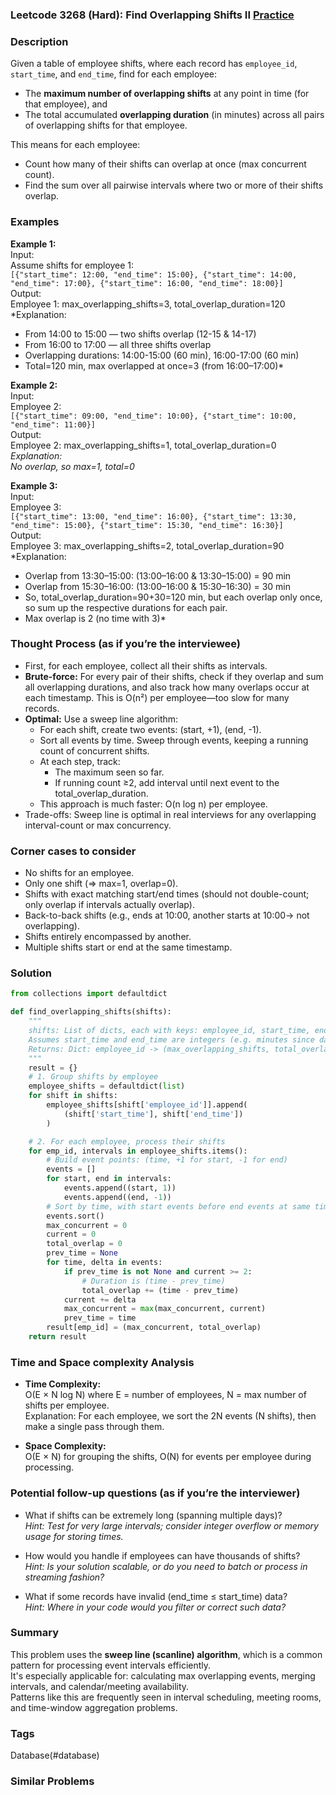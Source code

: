 ### Leetcode 3268 (Hard): Find Overlapping Shifts II [Practice](https://leetcode.com/problems/find-overlapping-shifts-ii)

### Description  
Given a table of employee shifts, where each record has `employee_id`, `start_time`, and `end_time`, find for each employee:
- The **maximum number of overlapping shifts** at any point in time (for that employee), and
- The total accumulated **overlapping duration** (in minutes) across all pairs of overlapping shifts for that employee.

This means for each employee:
- Count how many of their shifts can overlap at once (max concurrent count).
- Find the sum over all pairwise intervals where two or more of their shifts overlap.

### Examples  

**Example 1:**  
Input:  
Assume shifts for employee 1:  
`[{"start_time": 12:00, "end_time": 15:00}, {"start_time": 14:00, "end_time": 17:00}, {"start_time": 16:00, "end_time": 18:00}]`  
Output:  
Employee 1: max_overlapping_shifts=3, total_overlap_duration=120  
*Explanation:  
- From 14:00 to 15:00 — two shifts overlap (12-15 & 14-17)  
- From 16:00 to 17:00 — all three shifts overlap  
- Overlapping durations: 14:00-15:00 (60 min), 16:00-17:00 (60 min)  
- Total=120 min, max overlapped at once=3 (from 16:00–17:00)*

**Example 2:**  
Input:  
Employee 2:  
`[{"start_time": 09:00, "end_time": 10:00}, {"start_time": 10:00, "end_time": 11:00}]`  
Output:  
Employee 2: max_overlapping_shifts=1, total_overlap_duration=0  
*Explanation:  
No overlap, so max=1, total=0*

**Example 3:**  
Input:  
Employee 3:  
`[{"start_time": 13:00, "end_time": 16:00}, {"start_time": 13:30, "end_time": 15:00}, {"start_time": 15:30, "end_time": 16:30}]`  
Output:  
Employee 3: max_overlapping_shifts=2, total_overlap_duration=90  
*Explanation:  
- Overlap from 13:30–15:00: (13:00–16:00 & 13:30–15:00) = 90 min  
- Overlap from 15:30–16:00: (13:00–16:00 & 15:30–16:30) = 30 min  
- So, total_overlap_duration=90+30=120 min, but each overlap only once, so sum up the respective durations for each pair.  
- Max overlap is 2 (no time with 3)*

### Thought Process (as if you’re the interviewee)  
- First, for each employee, collect all their shifts as intervals.
- **Brute-force:** For every pair of their shifts, check if they overlap and sum all overlapping durations, and also track how many overlaps occur at each timestamp. This is O(n²) per employee—too slow for many records.
- **Optimal:** Use a sweep line algorithm:
    - For each shift, create two events: (start, +1), (end, -1).
    - Sort all events by time. Sweep through events, keeping a running count of concurrent shifts.
    - At each step, track:
        - The maximum seen so far.
        - If running count ≥2, add interval until next event to the total_overlap_duration.
    - This approach is much faster: O(n log n) per employee.
- Trade-offs: Sweep line is optimal in real interviews for any overlapping interval-count or max concurrency.

### Corner cases to consider  
- No shifts for an employee.
- Only one shift (=> max=1, overlap=0).
- Shifts with exact matching start/end times (should not double-count; only overlap if intervals actually overlap).
- Back-to-back shifts (e.g., ends at 10:00, another starts at 10:00→ not overlapping).
- Shifts entirely encompassed by another.
- Multiple shifts start or end at the same timestamp.

### Solution

```python
from collections import defaultdict

def find_overlapping_shifts(shifts):
    """
    shifts: List of dicts, each with keys: employee_id, start_time, end_time
    Assumes start_time and end_time are integers (e.g. minutes since day start)
    Returns: Dict: employee_id -> (max_overlapping_shifts, total_overlap_duration)
    """
    result = {}
    # 1. Group shifts by employee
    employee_shifts = defaultdict(list)
    for shift in shifts:
        employee_shifts[shift['employee_id']].append(
            (shift['start_time'], shift['end_time'])
        )

    # 2. For each employee, process their shifts
    for emp_id, intervals in employee_shifts.items():
        # Build event points: (time, +1 for start, -1 for end)
        events = []
        for start, end in intervals:
            events.append((start, 1))
            events.append((end, -1))
        # Sort by time, with start events before end events at same time
        events.sort()
        max_concurrent = 0
        current = 0
        total_overlap = 0
        prev_time = None
        for time, delta in events:
            if prev_time is not None and current >= 2:
                # Duration is (time - prev_time)
                total_overlap += (time - prev_time)
            current += delta
            max_concurrent = max(max_concurrent, current)
            prev_time = time
        result[emp_id] = (max_concurrent, total_overlap)
    return result
```

### Time and Space complexity Analysis  

- **Time Complexity:**  
  O(E × N log N) where E = number of employees, N = max number of shifts per employee.  
  Explanation: For each employee, we sort the 2N events (N shifts), then make a single pass through them.

- **Space Complexity:**  
  O(E × N) for grouping the shifts, O(N) for events per employee during processing.

### Potential follow-up questions (as if you’re the interviewer)  

- What if shifts can be extremely long (spanning multiple days)?  
  *Hint: Test for very large intervals; consider integer overflow or memory usage for storing times.*

- How would you handle if employees can have thousands of shifts?  
  *Hint: Is your solution scalable, or do you need to batch or process in streaming fashion?*

- What if some records have invalid (end_time ≤ start_time) data?  
  *Hint: Where in your code would you filter or correct such data?*

### Summary
This problem uses the **sweep line (scanline) algorithm**, which is a common pattern for processing event intervals efficiently.  
It's especially applicable for: calculating max overlapping events, merging intervals, and calendar/meeting availability.  
Patterns like this are frequently seen in interval scheduling, meeting rooms, and time-window aggregation problems.

### Tags
Database(#database)

### Similar Problems
